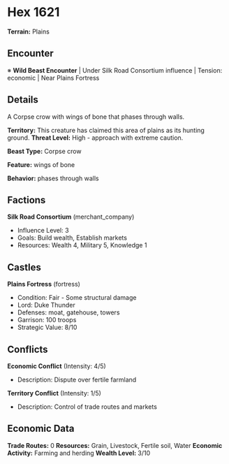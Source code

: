 # Hex 1621

**Terrain:** Plains

## Encounter
※ **Wild Beast Encounter** | Under Silk Road Consortium influence | Tension: economic | Near Plains Fortress

## Details
A Corpse crow with wings of bone that phases through walls.

**Territory:** This creature has claimed this area of plains as its hunting ground.
**Threat Level:** High - approach with extreme caution.

**Beast Type:** Corpse crow

**Feature:** wings of bone

**Behavior:** phases through walls

## Factions
**Silk Road Consortium** (merchant_company)
- Influence Level: 3
- Goals: Build wealth, Establish markets
- Resources: Wealth 4, Military 5, Knowledge 1

## Castles
**Plains Fortress** (fortress)
- Condition: Fair - Some structural damage
- Lord: Duke Thunder
- Defenses: moat, gatehouse, towers
- Garrison: 100 troops
- Strategic Value: 8/10

## Conflicts
**Economic Conflict** (Intensity: 4/5)
- Description: Dispute over fertile farmland

**Territory Conflict** (Intensity: 1/5)
- Description: Control of trade routes and markets

## Economic Data
**Trade Routes:** 0
**Resources:** Grain, Livestock, Fertile soil, Water
**Economic Activity:** Farming and herding
**Wealth Level:** 3/10

